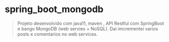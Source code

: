 # spring_boot_mongodb
>Projeto desenvolvido com java11, maven , API Restful com SpringBoot e bango MongoDB (web servies + NoSQL).
Dai imcrementei varios posts e comentarios no web services.
